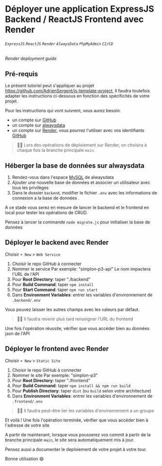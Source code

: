 # Déployer une application ExpressJS Backend / ReactJS Frontend avec Render

###### `ExpressJS` `ReactJS` `Render` `AlwaysData` `PhpMyAdmin` `CI/CD`


_Render deployment guide_

## Pré-requis

Le présent tutoriel peut s'appliquer au projet
<https://github.com/AdrienSergent/js-template-project>,
Il faudra toutefois adapter les instructions ci-dessous en fonction des spécificités de votre projet.

Pour les instructions qui vont suivrent, vous aurez besoin:

- un compte sur [GitHub](https://github.com)
- un compte sur [alwaysdata](https://www.alwaysdata.com/fr/)
- un compte sur [Render](https://render.com), vous pourrez l'utiliser avec vos identifiants [GitHub](https://github.com)

> ☝🏼 Lors des opérations de déploiement sur Render, on choisira à chaque fois la branche principale `main`.

## Héberger la base de données sur alwaysdata

1. Rendez-vous dans l'espace [MySQL](https://admin.alwaysdata.com/database/?type=mysql) de alwaysdata
2. Ajouter une nouvelle base de données et associer un utilisateur avec tous les privilèges
3. Dans le dossier `backend`, modifier le fichier `.env` avec les informations de connexion a la base de données .

A ce stade vous serez en mesure de lancer le backend et le frontend en local pour tester les opérations de CRUD.

Pensez à lancer la commande `node migrate.js` pour initialiser la base de données

## Déployer le backend avec Render

Choisir `+ New` >  `Web Service`

1. Choisir le repo GitHub à connecter
2. Nommer le service
    Par exemple: "simplon-p3-api"
    Le nom impactera l'URL de l'API
3. Pour **Root Directory**: taper "./backend"
4. Pour **Build Command**: taper `npm install`
5. Pour **Start Command**: taper `npm run start`
6. Dans **Environment Variables**: entrer les variables d'environnement de `.backend/.env`

Vous pouvez laisser les autres champs avec les valeurs par défaut.

> ☝🏼 Il faudra revenir plus tard renseigner l'URL du frontend

Une fois l'opération réussite, vérifier que vous accéder bien au données json de l'API

## Déployer le frontend avec Render

Choisir `+ New` >  `Static Site`

1. Choisir le repo GitHub à connecter
2. Nommer le site
    Par exemple: "simplon-p3"
3. Pour **Root Directory**: taper "./frontend"
4. Pour **Build Command**: taper `npm install && npm run build`
5. Pour **Publish Directory**: taper `dist` (ou `build` selon votre architecture)
6. Dans **Environment Variables**: entrer les variables d'environnement de `.frontend/.env`

> ☝🏼 Il faudra peut-être lier les variables d'environnement a un groupe

Et voilà ! Une fois l'opération terminée, vérifier que vous accéder bien à l'adresse de votre site

A partir de maintenant, lorsque vous pousserez vos commit à partir de la branche principale `main`, le site sera automatiquement mis à jour.

Pensez aussi a documenter le deploiement de votre projet à votre tour.

Bonne utilisation 😄
